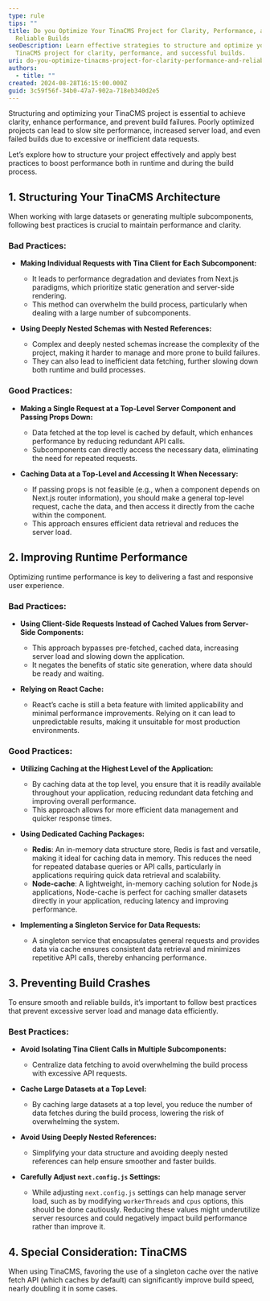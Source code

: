 ```yaml
---
type: rule
tips: ""
title: Do you Optimize Your TinaCMS Project for Clarity, Performance, and
  Reliable Builds
seoDescription: Learn effective strategies to structure and optimize your
  TinaCMS project for clarity, performance, and successful builds.
uri: do-you-optimize-tinacms-project-for-clarity-performance-and-reliable-builds
authors:
  - title: ""
created: 2024-08-28T16:15:00.000Z
guid: 3c59f56f-34b0-47a7-902a-718eb340d2e5
---
```

Structuring and optimizing your TinaCMS project is essential to achieve clarity, enhance performance, and prevent build failures. Poorly optimized projects can lead to slow site performance, increased server load, and even failed builds due to excessive or inefficient data requests.

Let’s explore how to structure your project effectively and apply best practices to boost performance both in runtime and during the build process.

## 1. Structuring Your TinaCMS Architecture

When working with large datasets or generating multiple subcomponents, following best practices is crucial to maintain performance and clarity.

### Bad Practices:

- **Making Individual Requests with Tina Client for Each Subcomponent:**
  - It leads to performance degradation and deviates from Next.js paradigms, which prioritize static generation and server-side rendering.
  - This method can overwhelm the build process, particularly when dealing with a large number of subcomponents.

- **Using Deeply Nested Schemas with Nested References:**
  - Complex and deeply nested schemas increase the complexity of the project, making it harder to manage and more prone to build failures.
  - They can also lead to inefficient data fetching, further slowing down both runtime and build processes.

### Good Practices:

- **Making a Single Request at a Top-Level Server Component and Passing Props Down:**
  - Data fetched at the top level is cached by default, which enhances performance by reducing redundant API calls.
  - Subcomponents can directly access the necessary data, eliminating the need for repeated requests.

- **Caching Data at a Top-Level and Accessing It When Necessary:**
  - If passing props is not feasible (e.g., when a component depends on Next.js router information), you should make a general top-level request, cache the data, and then access it directly from the cache within the component.
  - This approach ensures efficient data retrieval and reduces the server load.

## 2. Improving Runtime Performance

Optimizing runtime performance is key to delivering a fast and responsive user experience.

### Bad Practices:

- **Using Client-Side Requests Instead of Cached Values from Server-Side Components:**
  - This approach bypasses pre-fetched, cached data, increasing server load and slowing down the application.
  - It negates the benefits of static site generation, where data should be ready and waiting.

- **Relying on React Cache:**
  - React’s cache is still a beta feature with limited applicability and minimal performance improvements. Relying on it can lead to unpredictable results, making it unsuitable for most production environments.

### Good Practices:

- **Utilizing Caching at the Highest Level of the Application:**
  - By caching data at the top level, you ensure that it is readily available throughout your application, reducing redundant data fetching and improving overall performance.
  - This approach allows for more efficient data management and quicker response times.

- **Using Dedicated Caching Packages:**
  - **Redis**: An in-memory data structure store, Redis is fast and versatile, making it ideal for caching data in memory. This reduces the need for repeated database queries or API calls, particularly in applications requiring quick data retrieval and scalability.
  - **Node-cache**: A lightweight, in-memory caching solution for Node.js applications, Node-cache is perfect for caching smaller datasets directly in your application, reducing latency and improving performance.

- **Implementing a Singleton Service for Data Requests:**
  - A singleton service that encapsulates general requests and provides data via cache ensures consistent data retrieval and minimizes repetitive API calls, thereby enhancing performance.

## 3. Preventing Build Crashes

To ensure smooth and reliable builds, it’s important to follow best practices that prevent excessive server load and manage data efficiently.

### Best Practices:

- **Avoid Isolating Tina Client Calls in Multiple Subcomponents:**
  - Centralize data fetching to avoid overwhelming the build process with excessive API requests.

- **Cache Large Datasets at a Top Level:**
  - By caching large datasets at a top level, you reduce the number of data fetches during the build process, lowering the risk of overwhelming the system.

- **Avoid Using Deeply Nested References:**
  - Simplifying your data structure and avoiding deeply nested references can help ensure smoother and faster builds.

- **Carefully Adjust `next.config.js` Settings:**
  - While adjusting `next.config.js` settings can help manage server load, such as by modifying `workerThreads` and `cpus` options, this should be done cautiously. Reducing these values might underutilize server resources and could negatively impact build performance rather than improve it.

## 4. Special Consideration: TinaCMS

When using TinaCMS, favoring the use of a singleton cache over the native fetch API (which caches by default) can significantly improve build speed, nearly doubling it in some cases.
